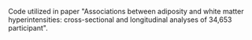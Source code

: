Code utilized in paper "Associations between adiposity and white matter hyperintensities: cross-sectional and longitudinal analyses of 34,653 participant".
